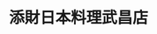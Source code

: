 ---
title: "添財日本料理武昌店"
description: "添財日本料理武昌店"
layout: shop
keywords:
  - 美食競賽
  - 台灣美食
  - 美食精選
datePublished: "2025-06-30"
dateModified: "2025-07-05"
city: "台北市"
district: "中正區"
address: "台北市中正區武昌街一段16巷6號"
phone: "0223615119"
geo: "25.043560708818415, 121.51255130035192"
google_map: "https://maps.app.goo.gl/Bu5ywofJC3PxvUSj9"
footinder: "https://footinder.com.tw/%e5%8f%b0%e5%8c%97%e5%b8%82%e4%b8%ad%e6%ad%a3%e5%8d%80/30353/"
official: "https://www.facebook.com/tientsai1957/"
award:
  - name: "500盤"
    year: "2024"
    entries:
      - dishes:
          - "關東煮"

---